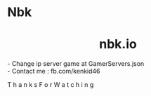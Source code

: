 # Nbk
<center><h1>nbk.io</h1></center>
- Change ip server game at GamerServers.json  <br>
- Contact me : fb.com/kenkid46

T h a n k s  F o r  W a t c h i n g
